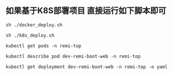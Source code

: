
## 如果基于K8S部署项目 直接运行如下脚本即可
```shell
sh ./docker_deploy.sh

sh ./k8s_deploy.sh

kubectl get pods -n remi-top

kubectl describe pod dev-remi-boot-web -n remi-top

kubectl get deployment dev-remi-boot-web -n remi-top -o yaml
```
